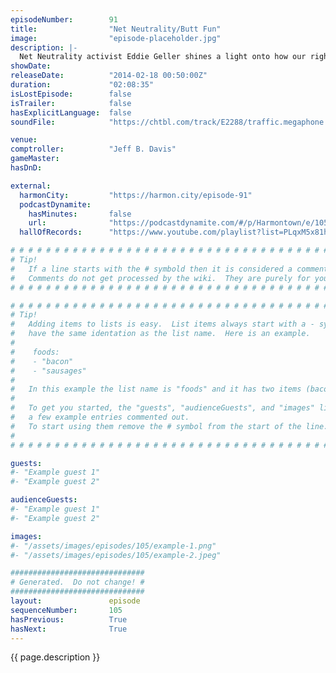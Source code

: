 ```yaml
---
episodeNumber:        91
title:                "Net Neutrality/Butt Fun"
image:                "episode-placeholder.jpg"
description: |-
  Net Neutrality activist Eddie Geller shines a light onto how our rights online are on their way out. This, naturally, agitates Mayor Harmon's disenchantment with bureaucracy and capitalism. Meanwhile, Comptroller Jeff Davis and Kumail Nanjiani attempt to come up with something better to call it than "net neutrality."
showDate:             
releaseDate:          "2014-02-18 00:50:00Z"
duration:             "02:08:35"
isLostEpisode:        false
isTrailer:            false
hasExplicitLanguage:  false
soundFile:            "https://chtbl.com/track/E2288/traffic.megaphone.fm/STA9689774999.mp3?updated=1556145437"

venue:                
comptroller:          "Jeff B. Davis"
gameMaster:           
hasDnD:               

external:
  harmonCity:         "https://harmon.city/episode-91"
  podcastDynamite:
    hasMinutes:       false
    url:              "https://podcastdynamite.com/#/p/Harmontown/e/105/91"
  hallOfRecords:      "https://www.youtube.com/playlist?list=PLqxM5x81hNOaVvXWgFPN0Tps1vA6wdxSh"

# # # # # # # # # # # # # # # # # # # # # # # # # # # # # # # # # # # # # # # # # # # # #
# Tip!
#   If a line starts with the # symbold then it is considered a comment.
#   Comments do not get processed by the wiki.  They are purely for your information.
# # # # # # # # # # # # # # # # # # # # # # # # # # # # # # # # # # # # # # # # # # # # #

# # # # # # # # # # # # # # # # # # # # # # # # # # # # # # # # # # # # # # # # # # # # #
# Tip!
#   Adding items to lists is easy.  List items always start with a - symbol and have
#   have the same identation as the list name.  Here is an example.
#
#    foods:
#    - "bacon"
#    - "sausages"
#
#   In this example the list name is "foods" and it has two items (bacon, and sausages).
#
#   To get you started, the "guests", "audienceGuests", and "images" lists below have
#   a few example entries commented out.
#   To start using them remove the # symbol from the start of the line.
#
# # # # # # # # # # # # # # # # # # # # # # # # # # # # # # # # # # # # # # # # # # # # #

guests:
#- "Example guest 1"
#- "Example guest 2"

audienceGuests:
#- "Example guest 1"
#- "Example guest 2"

images:
#- "/assets/images/episodes/105/example-1.png"
#- "/assets/images/episodes/105/example-2.jpeg"

##############################
# Generated.  Do not change! #
##############################
layout:               episode
sequenceNumber:       105
hasPrevious:          True
hasNext:              True
---
```


<!-- The episode description will be rendered here -->
{{ page.description }}

<!-- Add your content BELOW here -->
<!-- vvvvvvvvvvvvvvvvvvvvvvvvvvv -->




<!-- ^^^^^^^^^^^^^^^^^^^^^^^^^^^ -->
<!-- Add your content ABOVE here -->

<!-- The episode gallery will be rendered here -->
